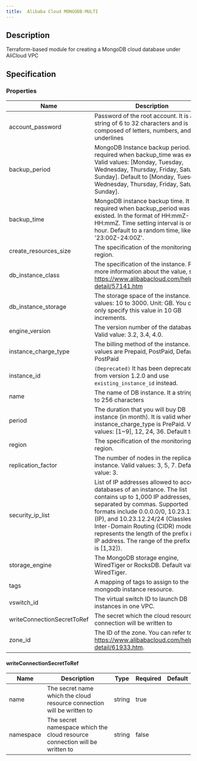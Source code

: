 ```yaml
---
title:  Alibaba Cloud MONGODB-MULTI
---
```


## Description

Terraform-based module for creating a MongoDB cloud database under AliCloud VPC

## Specification


### Properties

 Name | Description | Type | Required | Default 
 ------------ | ------------- | ------------- | ------------- | ------------- 
 account_password | Password of the root account. It is a string of 6 to 32 characters and is composed of letters, numbers, and underlines | string | false |  
 backup_period | MongoDB Instance backup period. It is required when backup_time was existed. Valid values: [Monday, Tuesday, Wednesday, Thursday, Friday, Saturday, Sunday]. Default to [Monday, Tuesday, Wednesday, Thursday, Friday, Saturday, Sunday].  | list(string) | false |  
 backup_time | MongoDB instance backup time. It is required when backup_period was existed. In the format of HH:mmZ- HH:mmZ. Time setting interval is one hour. Default to a random time, like '23:00Z-24:00Z'.  | string | false |  
 create_resources_size | The specification of the monitoring region. | string | false |  
 db_instance_class | The specification of the instance. For more information about the value, see https://www.alibabacloud.com/help/doc-detail/57141.htm | string | false |  
 db_instance_storage | The storage space of the instance. Valid values: 10 to 3000. Unit: GB. You can only specify this value in 10 GB increments.  | number | false |  
 engine_version | The version number of the database. Valid value: 3.2, 3.4, 4.0.  | string | false |  
 instance_charge_type | The billing method of the instance. Valid values are Prepaid, PostPaid, Default to PostPaid | string | false |  
 instance_id | `(Deprecated)` It has been deprecated from version 1.2.0 and use `existing_instance_id` instead.  | string | false |  
 name |  The name of DB instance. It a string of 2 to 256 characters | string | false |  
 period | The duration that you will buy DB instance (in month). It is valid when instance_charge_type is PrePaid. Valid values: [1~9], 12, 24, 36. Default to 1 | number | false |  
 region | The specification of the monitoring region. | string | false |  
 replication_factor | The number of nodes in the replica set instance. Valid values: 3, 5, 7. Default value: 3.  | number | false |  
 security_ip_list |  List of IP addresses allowed to access all databases of an instance. The list contains up to 1,000 IP addresses, separated by commas. Supported formats include 0.0.0.0/0, 10.23.12.24 (IP), and 10.23.12.24/24 (Classless Inter-Domain Routing (CIDR) mode. /24 represents the length of the prefix in an IP address. The range of the prefix length is [1,32]).  | list(string) | false |  
 storage_engine | The MongoDB storage engine, WiredTiger or RocksDB. Default value: WiredTiger.  | string | false |  
 tags | A mapping of tags to assign to the mongodb instance resource.  | map(string) | false |  
 vswitch_id | The virtual switch ID to launch DB instances in one VPC.  | string | false |  
 writeConnectionSecretToRef | The secret which the cloud resource connection will be written to | [writeConnectionSecretToRef](#writeConnectionSecretToRef) | false |  
 zone_id | The ID of the zone. You can refer to https://www.alibabacloud.com/help/doc-detail/61933.htm.  | string | false |  


#### writeConnectionSecretToRef

 Name | Description | Type | Required | Default 
 ------------ | ------------- | ------------- | ------------- | ------------- 
 name | The secret name which the cloud resource connection will be written to | string | true |  
 namespace | The secret namespace which the cloud resource connection will be written to | string | false |  
